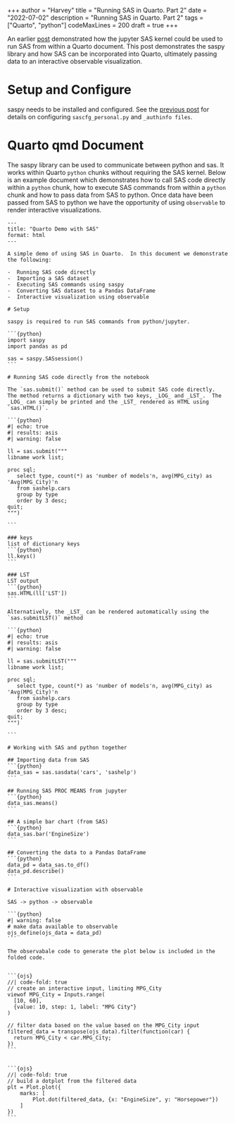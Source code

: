 +++
author = "Harvey"
title = "Running SAS in Quarto. Part 2"
date = "2022-07-02"
description = "Running SAS in Quarto. Part 2"
tags = ["Quarto", "python"]
codeMaxLines = 200
draft = true
+++

An earlier [post](/post/2022-06-27-quarto_sas/) demonstrated how the jupyter SAS kernel could be used to run SAS from within a Quarto document.  This post demonstrates the saspy library and how SAS can be incorporated into Quarto, ultimately passing data to an interactive observable visualization.

# Setup and Configure

saspy needs to be installed and configured.  See the [previous post](/post/2022-06-27-quarto_sas/) for details on configuring `sascfg_personal.py` and `_authinfo files`.

# Quarto qmd Document

The saspy library can be used to communicate between python and sas.  It works within Quarto `python` chunks without requiring the SAS kernel.  Below is an example document which demonstrates how to call SAS code directly within a `python` chunk, how to execute SAS commands from within a `python` chunk and how to pass data from SAS to python.  Once data have been passed from SAS to python we have the opportunity of using `observable` to render interactive visualizations.

~~~
---
title: "Quarto Demo with SAS"
format: html
---

A simple demo of using SAS in Quarto.  In this document we demonstrate the following:

-  Running SAS code directly
-  Importing a SAS dataset
-  Executing SAS commands using saspy
-  Converting SAS dataset to a Pandas DataFrame
-  Interactive visualization using observable 

# Setup

saspy is required to run SAS commands from python/jupyter.

```{python}
import saspy
import pandas as pd

sas = saspy.SASsession()
```

# Running SAS code directly from the notebook

The `sas.submit()` method can be used to submit SAS code directly.  The method returns a dictionary with two keys, _LOG_ and _LST_.  The _LOG_ can simply be printed and the _LST_ rendered as HTML using `sas.HTML()`.

```{python}
#| echo: true
#| results: asis
#| warning: false

ll = sas.submit("""
libname work list;

proc sql;
   select type, count(*) as 'number of models'n, avg(MPG_city) as 'Avg(MPG_City)'n
   from sashelp.cars
   group by type
   order by 3 desc;
quit; 
""")

```

### keys
list of dictionary keys
```{python}
ll.keys()
```

### LST
LST output
```{python}
sas.HTML(ll['LST'])
```

Alternatively, the _LST_ can be rendered automatically using the `sas.submitLST()` method

```{python}
#| echo: true
#| results: asis
#| warning: false

ll = sas.submitLST("""
libname work list;

proc sql;
   select type, count(*) as 'number of models'n, avg(MPG_city) as 'Avg(MPG_City)'n
   from sashelp.cars
   group by type
   order by 3 desc;
quit; 
""")

```

# Working with SAS and python together

## Importing data from SAS
```{python}
data_sas = sas.sasdata('cars', 'sashelp')
```

## Running SAS PROC MEANS from jupyter
```{python}
data_sas.means()
```

## A simple bar chart (from SAS)
```{python}
data_sas.bar('EngineSize')
```

## Converting the data to a Pandas DataFrame
```{python}
data_pd = data_sas.to_df()
data_pd.describe()
```

# Interactive visualization with observable

SAS -> python -> observable 

```{python}
#| warning: false
# make data available to observable
ojs_define(ojs_data = data_pd)
```

The observabale code to generate the plot below is included in the folded code.


```{ojs}
//| code-fold: true
// create an interactive input, limiting MPG_City
viewof MPG_City = Inputs.range(
  [10, 60], 
  {value: 10, step: 1, label: "MPG City"}
)

// filter data based on the value based on the MPG_City input
filtered_data = transpose(ojs_data).filter(function(car) {
  return MPG_City < car.MPG_City;
})
```


```{ojs}
//| code-fold: true
// build a dotplot from the filtered data
plt = Plot.plot({
    marks: [
        Plot.dot(filtered_data, {x: "EngineSize", y: "Horsepower"})
    ]
})
```
~~~

